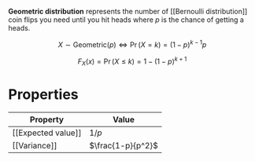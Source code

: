 **Geometric distribution** represents the number of [[Bernoulli distribution]] coin flips you need until you hit heads where $p$ is the chance of getting a heads.

$$
X \sim \mathsf{Geometric}(p) \iff \Pr(X =k ) = (1-p)^{k-1}p
$$

$$
F_X(x) = \Pr(X \leqslant k) = 1 - (1-p)^{k+1}
$$


# Properties

|Property|Value|
|--------|-----|
|[[Expected value]]|$1/p$|
|[[Variance]]|$\frac{1-p}{p^2}$|
